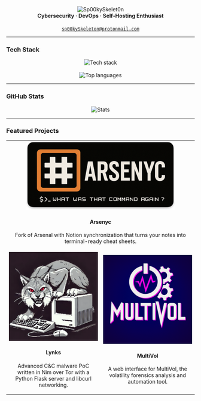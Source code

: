 <div align="center">
  <img src="https://readme-typing-svg.demolab.com?font=Sixtyfour&size=30&pause=500&color=8D00F7&center=true&vCenter=true&width=440&lines=Sp00kySkelet0n" alt="Sp00kySkelet0n" />
  <br/>
  <strong>Cybersecurity · DevOps · Self‑Hosting Enthusiast</strong>
  <br/><br/>
  <a href="mailto:sp00kySkeleton@protonmail.com"><code>sp00kySkeleton@protonmail.com</code></a>
</div>

---

### Tech Stack

<p align="center">
  <img src="https://skillicons.dev/icons?i=python,nim,docker,ansible,git,kubernetes&theme=dark" alt="Tech stack" />
  <br/>
  <br/>
  <img src="https://github-readme-stats.vercel.app/api/top-langs/?username=Sp00kySkelet0n&theme=nightowl&layout=compact&hide_border=true" alt="Top languages" />
</p>


---

### GitHub Stats

<p align="center">
  <img src="https://github-readme-stats.vercel.app/api?username=Sp00kySkelet0n&show_icons=true&theme=nightowl&hide_border=true" alt="Stats" />
</p>

---

### Featured Projects

<table>
  <tr>
    <td align="center" colspan="2">
      <a href="https://github.com/Sp00kySkelet0n/Arsenyc">
        <img src="./assets/arsenyc.png" width="400" alt="Arsenyc"/>
      </a>
      <h4>Arsenyc</h4>
      <p>Fork of Arsenal with Notion synchronization that turns your notes into terminal-ready cheat sheets.</p>
    </td>
  </tr>
  <tr>
    <td align="center" width="50%">
      <a href="https://github.com/Sp00kySkelet0n/Lynks_Project">
        <img src="./assets/lynks.png" width="400" alt="Lynks"/>
      </a>
      <h4>Lynks</h4>
      <p>Advanced C&amp;C malware PoC written in Nim over Tor with a Python Flask server and libcurl networking.</p>
    </td>
    <td align="center" width="50%">
      <a href="https://github.com/Sp00kySkelet0n/MultiVolatilityWeb">
        <img src="./assets/multivol.png" width="400" alt="Multivol"/>
      </a>
      <h4>MultiVol</h4>
      <p>A web interface for MultiVol, the volatility forensics analysis and automation tool.</p>
    </td>
  </tr>
</table>
